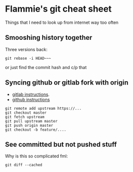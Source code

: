 # Flammie's git cheat sheet

Things that I need to look up from internet way too often

## Smooshing history together

Three versions back:

`git rebase -i HEAD~~~`

or just find the commit hash and c/p that

## Syncing github or gitlab fork with origin

* [gitlab instructions](https://forum.gitlab.com/t/refreshing-a-fork/32469/2).
* [github instructions](https://docs.github.com/en/github/collaborating-with-pull-requests/working-with-forks/syncing-a-fork)

```
git remote add upstream https://...
git checkout master
git fetch upstream
git pull upstream master
git push origin master
git checkout -b feature/....
```

## See committed but not pushed stuff

Why is this so complicated fml:

```
git diff --cached
```
